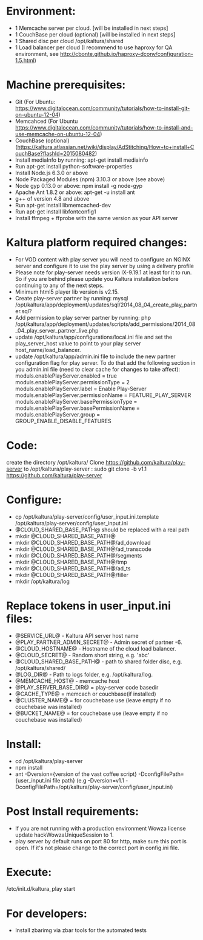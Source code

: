 Environment:
=======================
 - 1 Memcache server per cloud. [will be installed in next steps]
 - 1 CouchBase per cloud (optional) [will be installed in next steps]
 - 1 Shared disc per cloud /opt/kaltura/shared
 - 1 Load balancer per cloud (I recommend to use haproxy for QA environment, see http://cbonte.github.io/haproxy-dconv/configuration-1.5.html)

Machine prerequisites:
=======================
- Git (For Ubuntu: https://www.digitalocean.com/community/tutorials/how-to-install-git-on-ubuntu-12-04)
- Memcahced (For Ubuntu https://www.digitalocean.com/community/tutorials/how-to-install-and-use-memcache-on-ubuntu-12-04)
- CouchBase (optional) (https://kaltura.atlassian.net/wiki/display/AdStitching/How+to+install+CouchBase?flashId=2015080482)
- Install mediaInfo by running: apt-get install mediainfo
- Run apt-get install python-software-properties
- Install Node.js 6.3.0 or above
- Node Packaged Modules (npm) 3.10.3 or above (see above)
- Node gyp 0.13.0 or above: npm install -g node-gyp
- Apache Ant 1.8.2 or above: apt-get -u install ant
- g++ of version 4.8 and above
- Run apt-get install libmemcached-dev
- Run apt-get install libfontconfig1
- Install ffmpeg + ffprobe with the same version as your API server

Kaltura platform required changes:
=======================
- For VOD content with play server you will need to configure an NGINX server and configure it to use the play server by using a delivery profile
- Please note for play-server needs version IX-9.19.1 at least for it to run. So if you are behind please update you Kaltura installation before continuing to any of the next steps.
- Minimum html5 player lib version is v2.15.
- Create play-server partner by running: mysql /opt/kaltura/app/deployment/updates/sql/2014_08_04_create_play_partner.sql?
- Add permission to play server partner by running: php /opt/kaltura/app/deployment/updates/scripts/add_permissions/2014_08_04_play_server_partner_live.php
- update /opt/kaltura/app/configurations/local.ini file and set the play_server_host value to point to your play server host_name/load_balancer. 
- update /opt/kaltura/app/admin.ini file to include the new partner configuration flag for play server. 
To do that add the following section in you admin.ini file (need to clear cache for changes to take affect):
moduls.enablePlayServer.enabled = true
moduls.enablePlayServer.permissionType = 2
moduls.enablePlayServer.label = Enable Play-Server
moduls.enablePlayServer.permissionName = FEATURE_PLAY_SERVER
moduls.enablePlayServer.basePermissionType =
moduls.enablePlayServer.basePermissionName =
moduls.enablePlayServer.group = GROUP_ENABLE_DISABLE_FEATURES

Code:
=======================
create the directory /opt/kaltura/ 
Clone https://github.com/kaltura/play-server to /opt/kaltura/play-server :
sudo git clone -b v1.1 https://github.com/kaltura/play-server

Configure:
=======================
- cp /opt/kaltura/play-server/config/user_input.ini.template /opt/kaltura/play-server/config/user_input.ini
- @CLOUD_SHARED_BASE_PATH@ should be replaced with a real path 
- mkdir @CLOUD_SHARED_BASE_PATH@
- mkdir @CLOUD_SHARED_BASE_PATH@/ad_download
- mkdir @CLOUD_SHARED_BASE_PATH@/ad_transcode
- mkdir @CLOUD_SHARED_BASE_PATH@/segments
- mkdir @CLOUD_SHARED_BASE_PATH@/tmp
- mkdir @CLOUD_SHARED_BASE_PATH@/ad_ts
- mkdir @CLOUD_SHARED_BASE_PATH@/filler
- mkdir /opt/kaltura/log

Replace tokens in user_input.ini files:
=======================
- @SERVICE_URL@ - Kaltura API server host name
- @PLAY_PARTNER_ADMIN_SECRET@ - Admin secret of partner -6.
- @CLOUD_HOSTNAME@ - Hostname of the cloud load balancer.
- @CLOUD_SECRET@ - Random short string, e.g. 'abc'
- @CLOUD_SHARED_BASE_PATH@ - path to shared folder disc, e.g. /opt/kaltura/shared/
- @LOG_DIR@ - Path to logs folder, e.g. /opt/kaltura/log.  
- @MEMCACHE_HOST@ - memcache host
- @PLAY_SERVER_BASE_DIR@ = play-server code basedir
- @CACHE_TYPE@ = memcach or couchbase(if installed)
- @CLUSTER_NAME@ = for couchebase use (leave empty if no couchebase was installed)
- @BUCKET_NAME@ = for couchebase use (leave empty if no couchebase was installed)


Install:
=======================
 - cd /opt/kaltura/play-server
 - npm install
 - ant -Dversion={version of the vast coffee script} -DconfigFilePath={user_input.ini file path} (e.g -Dversion=v1.1 -DconfigFilePath=/opt/kaltura/play-server/config/user_input.ini)
 
 Post Install requirements:
 =======================
 - If you are not running with a production environment Wowza license update hackWowzaUniqueSession to 1.
 - play server by default runs on port 80 for http, make sure this port is open. If it's not please change to the correct port in config.ini file.
 
Execute:
=======================
/etc/init.d/kaltura_play start


For developers:
=======================
- Install zbarimg via zbar tools for the automated tests
